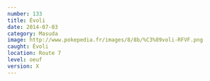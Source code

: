 ```yaml
---
number: 133
title: Évoli
date: 2014-07-03
category: Masuda
image: http://www.pokepedia.fr/images/8/8b/%C3%89voli-RFVF.png
caught: Évoli
location: Route 7
level: oeuf
version: X
---
```

